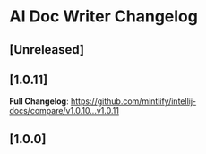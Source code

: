 <!-- Keep a Changelog guide -> https://keepachangelog.com -->

# AI Doc Writer Changelog

## [Unreleased]

## [1.0.11]
**Full Changelog**: https://github.com/mintlify/intellij-docs/compare/v1.0.10...v1.0.11

## [1.0.0]